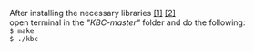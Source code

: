 After installing the necessary libraries  <a href="https://www.gtk.org/download/linux.php">[1]</a>  <a href="http://man7.org/linux/man-pages/man7/pthreads.7.html">[2]</a>  
open terminal in the _"KBC-master"_ folder and do the following:  
`$ make`  
`$ ./kbc`
